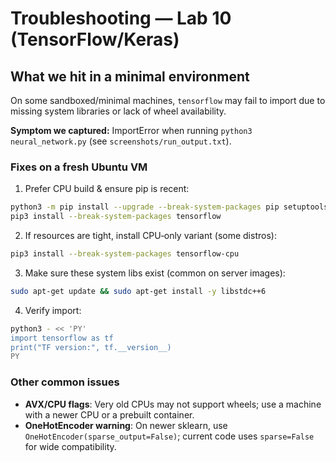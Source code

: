 # Troubleshooting — Lab 10 (TensorFlow/Keras)

## What we hit in a minimal environment
On some sandboxed/minimal machines, `tensorflow` may fail to import due to missing system libraries or lack of wheel availability.

**Symptom we captured:** ImportError when running `python3 neural_network.py` (see `screenshots/run_output.txt`).

### Fixes on a fresh Ubuntu VM
1) Prefer CPU build & ensure pip is recent:
```bash
python3 -m pip install --upgrade --break-system-packages pip setuptools wheel
pip3 install --break-system-packages tensorflow
```
2) If resources are tight, install CPU‑only variant (some distros):  
```bash
pip3 install --break-system-packages tensorflow-cpu
```
3) Make sure these system libs exist (common on server images):
```bash
sudo apt-get update && sudo apt-get install -y libstdc++6
```
4) Verify import:
```bash
python3 - << 'PY'
import tensorflow as tf
print("TF version:", tf.__version__)
PY
```

### Other common issues
- **AVX/CPU flags**: Very old CPUs may not support wheels; use a machine with a newer CPU or a prebuilt container.
- **OneHotEncoder warning**: On newer sklearn, use `OneHotEncoder(sparse_output=False)`; current code uses `sparse=False` for wide compatibility.